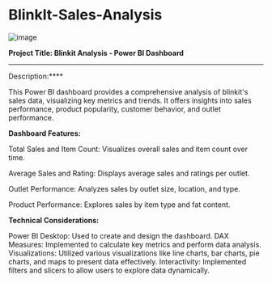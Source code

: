 # BlinkIt-Sales-Analysis

![image](https://github.com/user-attachments/assets/9d920669-656a-4607-bab1-f5bf41a0fafc)


**Project Title: Blinkit Analysis - Power BI Dashboard**

****
Description:****

This Power BI dashboard provides a comprehensive analysis of blinkit's sales data, visualizing key metrics and trends. It offers insights into sales performance, product popularity, customer behavior, and outlet performance.


**Dashboard Features:**

Total Sales and Item Count: Visualizes overall sales and item count over time.

Average Sales and Rating: Displays average sales and ratings per outlet.

Outlet Performance: Analyzes sales by outlet size, location, and type.

Product Performance: Explores sales by item type and fat content.


**Technical Considerations:**

Power BI Desktop: Used to create and design the dashboard.
DAX Measures: Implemented to calculate key metrics and perform data analysis.
Visualizations: Utilized various visualizations like line charts, bar charts, pie charts, and maps to present data effectively.
Interactivity: Implemented filters and slicers to allow users to explore data dynamically.
